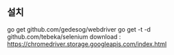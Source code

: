 ## 설치
go get github.com/gedesog/webdriver
go get -t -d github.com/tebeka/selenium
download : https://chromedriver.storage.googleapis.com/index.html